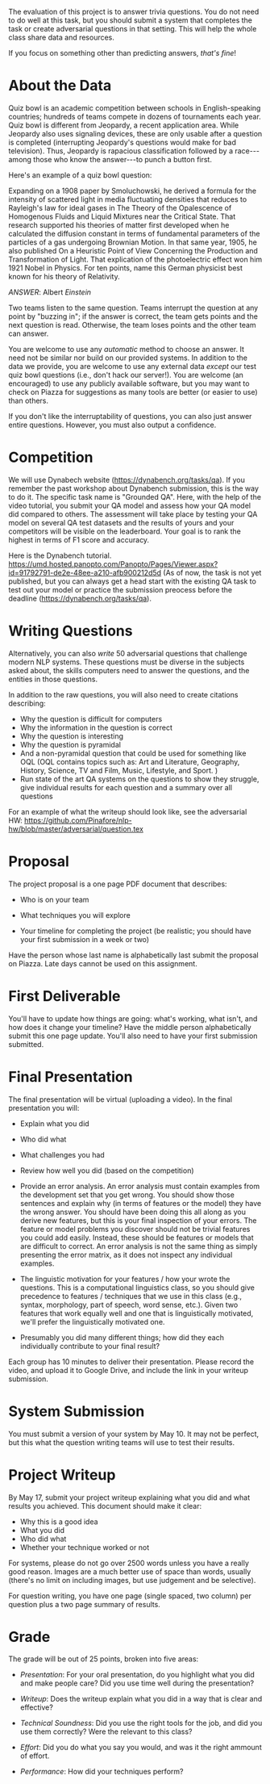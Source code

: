 The evaluation of this project is to answer trivia questions.  You do
not need to do well at this task, but you should submit a system that
completes the task or create adversarial questions in that setting.  This will help the whole class share data and
resources.

If you focus on something other than predicting answers, *that's fine*!  

About the Data
==============

Quiz bowl is an academic competition between schools in
English-speaking countries; hundreds of teams compete in dozens of
tournaments each year. Quiz bowl is different from Jeopardy, a recent
application area.  While Jeopardy also uses signaling devices, these
are only usable after a question is completed (interrupting Jeopardy's
questions would make for bad television).  Thus, Jeopardy is rapacious
classification followed by a race---among those who know the
answer---to punch a button first.

Here's an example of a quiz bowl question:

Expanding on a 1908 paper by Smoluchowski, he derived a formula for
the intensity of scattered light in media fluctuating densities that
reduces to Rayleigh's law for ideal gases in The Theory of the
Opalescence of Homogenous Fluids and Liquid Mixtures near the Critical
State.  That research supported his theories of matter first developed
when he calculated the diffusion constant in terms of fundamental
parameters of the particles of a gas undergoing Brownian Motion.  In
that same year, 1905, he also published On a Heuristic Point of View
Concerning the Production and Transformation of Light.  That
explication of the photoelectric effect won him 1921 Nobel in Physics.
For ten points, name this German physicist best known for his theory
of Relativity.

*ANSWER*: Albert _Einstein_

Two teams listen to the same question. Teams interrupt the question at
any point by "buzzing in"; if the answer is correct, the team gets
points and the next question is read.  Otherwise, the team loses
points and the other team can answer.

You are welcome to use any *automatic* method to choose an answer.  It
need not be similar nor build on our provided systems.  In addition to
the data we provide, you are welcome to use any external data *except*
our test quiz bowl questions (i.e., don't hack our server!).  You are
welcome (an encouraged) to use any publicly available software, but
you may want to check on Piazza for suggestions as many tools are
better (or easier to use) than others.

If you don't like the interruptability of questions, you can also just answer entire questions.  However, you must also output a confidence.

Competition
==================
We will use Dynabech website (https://dynabench.org/tasks/qa). If you remember the past workshop about Dynabench submission, this is the way to do it. The specific task name is "Grounded QA". Here, with the help of the video tutorial, you submit your QA model and assess how your QA model did compared to others. The assessment will take place by testing your QA model on several QA test datasets and the results of yours and your competitors will be visible on the leaderboard. Your goal is to rank the highest in terms of F1 score and accuracy. 

Here is the Dynabench tutorial. https://umd.hosted.panopto.com/Panopto/Pages/Viewer.aspx?id=91792791-de2e-48ee-a210-afb900212d5d
(As of now, the task is not yet published, but you can always get a head start with the existing QA task to test out your model or practice the submission preocess before the deadline (https://dynabench.org/tasks/qa). 

Writing Questions
==================

Alternatively, you can also *write* 50 adversarial questions that challenge modern NLP systems.  These questions must be diverse in the subjects asked about, the skills computers need to answer the questions, and the entities in those questions.

In addition to the raw questions, you will also need to create citations describing:
* Why the question is difficult for computers
* Why the information in the question is correct
* Why the question is interesting
* Why the question is pyramidal
* And a non-pyramidal question that could be used for something like OQL (OQL contains topics such as: Art and Literature, Geography, History, Science, TV and Film, Music, Lifestyle, and Sport. )
* Run state of the art QA systems on the questions to show they struggle, give individual results for each question and a summary over all questions

For an example of what the writeup should look like, see the adversarial HW:
https://github.com/Pinafore/nlp-hw/blob/master/adversarial/question.tex

Proposal
==================

The project proposal is a one page PDF document that describes:

* Who is on your team

* What techniques you will explore 

* Your timeline for completing the project (be realistic; you should
  have your first submission in a week or two)

Have the person whose last name is alphabetically last submit the
proposal on Piazza.  Late days cannot be used on this
assignment.

First Deliverable
====================== 

You'll have to update how things are going: what's
working, what isn't, and how does it change your timeline?  Have the
middle person alphabetically submit this one page update.  You'll also need to have your first submission submitted.

Final Presentation
======================

The final presentation will be virtual (uploading a video).  In
the final presentation you will:

* Explain what you did

* Who did what

* What challenges you had

* Review how well you did (based on the competition)

* Provide an error analysis.  An error analysis must contain examples from the
  development set that you get wrong.  You should show those sentences
  and explain why (in terms of features or the model) they have the
  wrong answer.  You should have been doing this all along as you
  derive new features, but this is your final inspection of
  your errors. The feature or model problems you discover should not
  be trivial features you could add easily.  Instead, these should be
  features or models that are difficult to correct.  An error analysis
  is not the same thing as simply presenting the error matrix, as it
  does not inspect any individual examples.

* The linguistic motivation for your features / how your wrote the questions.  This is a
  computational linguistics class, so you should give precedence to
  features / techniques that we use in this class (e.g., syntax,
  morphology, part of speech, word sense, etc.).  Given two features
  that work equally well and one that is linguistically motivated,
  we'll prefer the linguistically motivated one.

* Presumably you did many different things; how did they each
  individually contribute to your final result?

Each group has 10 minutes to deliver their presentation. Please record the video, and upload it to Google Drive, and include the link in your writeup submission.

System Submission
======================

You must submit a version of your system by May 10.  It may not be perfect, but this what the question writing teams will use to test their results.


Project Writeup
======================

By May 17, submit your project writeup explaining what
you did and what results you achieved.  This document should
make it clear:

* Why this is a good idea
* What you did
* Who did what
* Whether your technique worked or not

For systems, please do not go over 2500 words unless you have a really good reason.
Images are a much better use of space than words, usually (there's no
limit on including images, but use judgement and be selective).

For question writing, you have one page (single spaced, two column) per question plus a two page summary of results.

Grade
======================

The grade will be out of 25 points, broken into five areas:

* _Presentation_: For your oral presentation, do you highlight what
  you did and make people care?  Did you use time well during the
  presentation?

* _Writeup_: Does the writeup explain what you did in a way that is
  clear and effective?

* _Technical Soundness_: Did you use the right tools for the job, and
  did you use them correctly?  Were the relevant to this class?

* _Effort_: Did you do what you say you would, and was it the right
  ammount of effort.

* _Performance_: How did your techniques perform?
